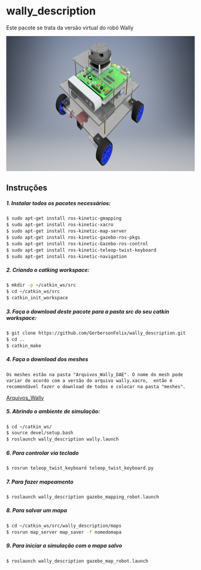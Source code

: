 
# wally_description

Este pacote se trata da versão virtual do robô Wally

<p align="center">
    <img src="./figs/WALLY_FINAL.png" width="600" height="360" title="Wally Robot">
</p> 

## Instruções

##### 1. Instalar todos os pacotes necessários:

```sh
$ sudo apt-get install ros-kinetic-gmapping
$ sudo apt-get install ros-kinetic-xacro
$ sudo apt-get install ros-kinetic-map-server
$ sudo apt-get install ros-kinetic-gazebo-ros-pkgs
$ sudo apt-get install ros-kinetic-Gazebo-ros-control
$ sudo apt-get install ros-kinetic-teleop-twist-keyboard
$ sudo apt-get install ros-kinetic-navigation
```

##### 2. Criando o catking workspace:

```sh
$ mkdir -p ~/catkin_ws/src
$ cd ~/catkin_ws/src
$ catkin_init_workspace
```

##### 3. Faça o download deste pacote para a pasta src do seu catkin workspace:

```sh
$ git clone https://github.com/GerbersonFelix/wally_description.git
$ cd ..
$ catkin_make
```

##### 4. Faça o download dos meshes

```
Os meshes estão na pasta "Arquivos_Wally_DAE". O nome do mesh pode variar de acordo com a versão do arquivo wally.xacro,  então é recomendável fazer o download de todos e colocar na pasta "meshes".
```
[Arquivos_Wally](https://drive.google.com/drive/folders/15dtH_SNdpZNfW_x2lLA208VyzPhk0Tfk?usp=sharing)

##### 5. Abrindo o ambiente de simulação:

```sh
$ cd ~/catkin_ws/
$ source devel/setup.bash
$ roslaunch wally_description wally.launch
```

##### 6. Para controlar via teclado

```sh
$ rosrun teleop_twist_keyboard teleop_twist_keyboard.py
```

##### 7. Para fazer mapeamento

```sh
$ roslaunch wally_description gazebo_mapping_robot.launch
```

##### 8. Para salvar um mapa

```sh
$ cd ~/catkin_ws/src/wally_description/maps
$ rosrun map_server map_saver -f nomedomapa
```
##### 9. Para iniciar a simulação com o mapa salvo

```sh
$ roslaunch wally_description gazebo_map_robot.launch 
```
